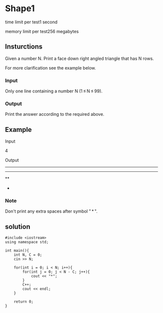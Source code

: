 # Shape1

time limit per test1 second

memory limit per test256 megabytes

## Insturctions

Given a number N. Print a face down right angled triangle that has N rows.

For more clarification see the example below.

### Input
Only one line containing a number N (1 ≤ N ≤ 99).

### Output
Print the answer according to the required above.

## Example

Input

4

Output

****

***

**

*

### Note
Don't print any extra spaces after symbol " * ".

## solution

```
#include <iostream>
using namespace std;

int main(){
    int N, C = 0;
    cin >> N;

    for(int i = 0; i < N; i++){
        for(int j = 0; j < N - C; j++){
            cout << "*";
        }
        C++;
        cout << endl;
    }

    return 0;
}
```
